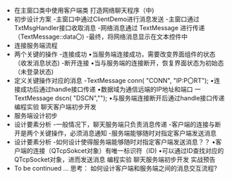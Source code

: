 - 在主窗口类中使用客户端类
打造网络聊天程序（中)
- 初步设计方案
-主窗口中通过ClientDemo进行消息发送
-主窗口通过TxtMsgHandler接口收取消息
-网络消息通过 TextMessage 进行传递（TextMessage::data〇)
-最终，将网络消息显示在文本控件中
- 连接服务端流程
- 两个关键的操作
-连接成功
•当服务端连接成功，需要改变界面组件的状态（收发消息状态)
-断开连接
•当与服务端的连接断开，恢复界面状态为初始态（未登录状态)
- 定义关键操作对应的消息
-TextMessage conn( "CONN", "IP:P〇RT");
•连接成功后通过handle接口传递
•数据域为通信远端的IP地址和端口
一 TextMessage dscn( "DSCN","");
•与服务端连接断开后通过handle接口传递
编程实验 聊天客户端初步开发
- 服务端设计初步
- 设计要素分析
-一般情况下，聊天服务端只负责消息传递
-客户端的连接与断开是两个关键操作，必须消息通知
-服务端能够随时对指定客户端发送消息
- 设计要素分析
-如何设计使得服务端能够随时对指定客户端发送消息？？
•客户端的连接（QTcpSokcet对象）有唯一标识符（ID)
•可以通过ID查找对应的QTcpSocket对象，进而发送消息
编程实验 聊天服务端初步开发
实战预告
-  To be continued ...
思考：
如何设计客户端和服务端之间的消息交互流程?